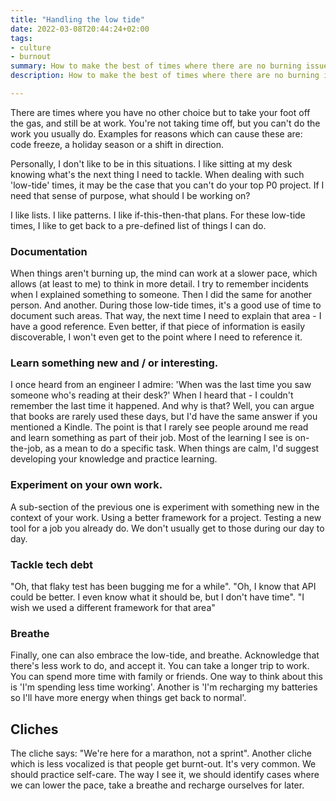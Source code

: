 ```yaml
---
title: "Handling the low tide"
date: 2022-03-08T20:44:24+02:00
tags: 
- culture
- burnout
summary: How to make the best of times where there are no burning issues, no urgent tasks.
description: How to make the best of times where there are no burning issues, no urgent tasks.

---
```


There are times where you have no other choice but to take your foot off the gas, and still be at work. You're not taking time off, but you can't do the work you usually do. Examples for reasons which can cause these are: code freeze, a holiday season or a shift in direction.

Personally, I don't like to be in this situations. I like sitting at my desk knowing what's the next thing I need to tackle. When dealing with such 'low-tide' times, it may be the case that you can't do your top P0 project. If I need that sense of purpose, what should I be working on? 

I like lists. I like patterns. I like if-this-then-that plans. For these low-tide times, I like to get back to a pre-defined list of things I can do. 

### Documentation

When things aren't burning up, the mind can work at a slower pace, which allows (at least to me) to think in more detail. I try to remember incidents when I explained something to someone. Then I did the same for another person. And another. During those low-tide times, it's a good use of time to document such areas. That way, the next time I need to explain that area - I have a good reference. Even better, if that piece of information is easily discoverable, I won't even get to the point where I need to reference it. 

### Learn something new and / or interesting. 

I once heard from an engineer I admire: 'When was the last time you saw someone who's reading at their desk?' When I heard that - I couldn't remember the last time it happened. And why is that? Well, you can argue that books are rarely used these days, but I'd have the same answer if you mentioned a Kindle. The point is that I rarely see people around me read and learn something as part of their job. Most of the learning I see is on-the-job, as a mean to do a specific task. When things are calm, I'd suggest developing your knowledge and practice learning.


### Experiment on your own work. 

A sub-section of the previous one is experiment with something new in the context of your work. Using a better framework for a project. Testing a new tool for a job you already do. We don't usually get to those during our day to day. 


### Tackle tech debt

"Oh, that flaky test has been bugging me for a while". "Oh, I know that API could be better. I even know what it should be, but I don't have time". "I wish we used a different framework for that area"


### Breathe

Finally, one can also embrace the low-tide, and breathe. Acknowledge that there's less work to do, and accept it. You can take a longer trip to work. You can spend more time with family or friends. One way to think about this is  'I'm spending less time working'. Another is 'I'm recharging my batteries so I'll have more energy when things get back to normal'.


## Cliches 

The cliche says: "We're here for a marathon, not a sprint". Another cliche which is less vocalized is that people get burnt-out. It's very common. We should practice self-care. The way I see it, we should identify cases where we can lower the pace, take a breathe and recharge ourselves for later.
